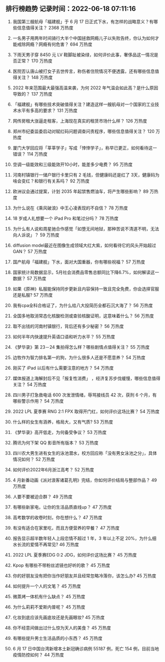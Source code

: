 
## 排行榜趋势 记录时间：2022-06-18 07:11:16
  
  1. 我国第三艘航母「福建舰」于 6 月 17 日正式下水，有怎样的战略意义？有哪些信息值得关注？ 2368 万热度
    
  2. 一名男子用两年时间骑行大半个中国拯救网瘾儿子以失败告终，你认为如何才能戒除网瘾？网瘾有何危害？ 694 万热度
    
  3. 下雨天男子穿 8450 元 LV 鞋脚趾被染绿，如何评价此事，奢侈品这一情况是否正常？ 170 万热度
    
  4. 医院否认唐山被打女子去世传言，称伤者住院情况不便透露，还有哪些信息值得关注？ 148 万热度
    
  5. 2022 年来范围最大最强高温来袭，为何 2022 年气温会如此高？是什么原因导致的？ 137 万热度
    
  6. 「福建舰」有哪些技术突破值得关注？建造这样一艘航母对一个国家的工业技术水平有多高的要求？ 131 万热度
    
  7. 网传房租大涨逼走租客，上海现在真实的租赁市场什么样？ 126 万热度
    
  8. 郑州市纪委监委启动对赋红码问题调查问责程序，哪些信息值得关注？ 120 万热度
    
  9. 厦门大学回应将「莘莘学子」写成「悻悻学子」，称早已更正，如何看待这一错误？ 114 万热度
    
  10. 空调一级能效和三级能效开10小时，能差多少电费？ 95 万热度
    
  11. 河南村镇银行一储户银行卡里只有 2 毛钱，但健康码还是红了 3天，健康码为啥会变红？和银行有关系吗？ 92 万热度
    
  12. 欧洲议会通过提案，计划 2035 年起禁售燃油车，将产生哪些影响？ 89 万热度
    
  13. 为什么说在《乘风破浪》中王心凌表现的不自信？ 78 万热度
    
  14. 18 岁成人礼想要一个 iPad Pro 和笔过分吗？ 78 万热度
    
  15. 为什么有人说和周星驰合作感觉「如堕无间地狱，那种苦说不清道不明，无法向人诉说」？ 59 万热度
    
  16. diffusion model最近在图像生成领域大红大紫，如何看待它的风头开始超过GAN？ 57 万热度
    
  17. 国产航母「福建舰」下水，面对大国重器，你有哪些祝福？ 57 万热度
    
  18. 国家统计局数据显示，5月社会消费品零售总额同比下降6.7%，如何解读这一数据？ 57 万热度
    
  19. 如果《原神》私服能保持同步更新且内容保持一致且完全免费，你会选择官服还是私服? 57 万热度
    
  20. 我有cpa全科合格证了，为什么给八大投简历全都石沉大海了？ 56 万热度
    
  21. 全国多地取消常态化核酸检测或查验核酸证明，这意味着什么？ 56 万热度
    
  22. 取不出钱的河南村镇银行，背后还有多少秘密？ 56 万热度
    
  23. 如何半年内快速提升英语口语和听力水平？ 55 万热度
    
  24. 《梦华录》第 23－24 集拍得怎么样？哪些剧情点值得关注？ 55 万热度
    
  25. 边牧作为智力排名第一的狗，为什么很多人还是不愿意养？ 54 万热度
    
  26. 刚买了 iPad 以后有什么需要注意的地方？ 54 万热度
    
  27. 媒体报道上海解封后不见「报复性消费」 ，经济复苏步伐缓慢，哪些信息值得关注？ 54 万热度
    
  28. 四川男子打急救电话 600 次发泄情绪，辱骂接线员 42 次，获刑 6 个月，有哪些警示作用？ 54 万热度
    
  29. 2022 LPL 夏季赛 RNG 2:1 FPX 取得开门红，如何评价这场比赛？ 54 万热度
    
  30. 什么样的女生有涵养，格局大，又有气质? 53 万热度
    
  31. 《梦华录》高开低走，为何备受争议？ 53 万热度
    
  32. 腾讯为何下架 QQ 影音所有版本？ 53 万热度
    
  33. 四川农大男生进有女生的泳池潜水，校方回应称「没有男女泳池之分」，具体情况如何？ 52 万热度
    
  34. 如何评价2022年6月浙江高考？ 52 万热度
    
  35. 4 月新番动画《派对浪客诸葛孔明》完结，你如何评价结局与整部作品？ 49 万热度
    
  36. 人要不要被迫合群？ 49 万热度
    
  37. 有哪些新家电，让你的生活品质直线up？ 47 万热度
    
  38. 高考数学的收卷时刻，你在想什么？ 47 万热度
    
  39. 有没有适合在家里吃，而且方便营养的早餐？ 47 万热度
    
  40. 报告显示超半数年轻人上段恋情不超过 1 年，3 年以上不足 20%，为什么细水长流的爱情不再常见? 46 万热度
    
  41. 2022 LPL 夏季赛EDG 0:2 JDG，如何评价这场比赛？ 45 万热度
    
  42. Kpop 有哪些不带粉丝滤镜也好听的歌？ 45 万热度
    
  43. 你的好朋友没有把你当作好朋友并且经常忽略冷落你，该怎么办? 45 万热度
    
  44. 如何提升一个人的文笔？ 45 万热度
    
  45. 微蒸烤一体机有什么缺点？ 45 万热度
    
  46. 为什么莉莉不爱斯内普呢？ 45 万热度
    
  47. 化妆到底应该先画底妆还是先画眼妆? 45 万热度
    
  48. 你不经意间做出过什么惊为天人的美食？ 45 万热度
    
  49. 有哪些提升男士生活品质的小东西？ 45 万热度
    
  50. 6 月 17 日中国台湾新增本土新冠确诊病例 55187 例，死亡 154 例，目前当地疫情防控如何？ 44 万热度
    